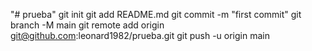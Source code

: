 "# prueba"  git init git add README.md git commit -m "first commit" git branch -M main git remote add origin git@github.com:leonard1982/prueba.git git push -u origin main

